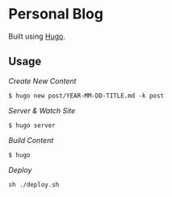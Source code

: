 # Personal Blog

Built using [Hugo](http://gohugo.io).


## Usage

*Create New Content*

`$ hugo new post/YEAR-MM-DD-TITLE.md -k post`

*Server & Watch Site*

`$ hugo server`

*Build Content*

`$ hugo`

*Deploy*

`sh ./deploy.sh`
